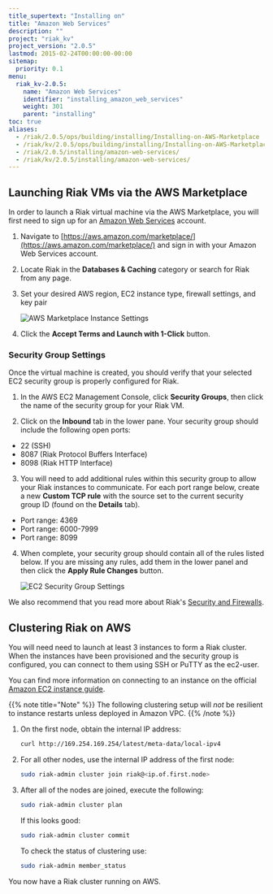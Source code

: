 ```yaml
---
title_supertext: "Installing on"
title: "Amazon Web Services"
description: ""
project: "riak_kv"
project_version: "2.0.5"
lastmod: 2015-02-24T00:00:00-00:00
sitemap:
  priority: 0.1
menu:
  riak_kv-2.0.5:
    name: "Amazon Web Services"
    identifier: "installing_amazon_web_services"
    weight: 301
    parent: "installing"
toc: true
aliases:
  - /riak/2.0.5/ops/building/installing/Installing-on-AWS-Marketplace
  - /riak/kv/2.0.5/ops/building/installing/Installing-on-AWS-Marketplace
  - /riak/2.0.5/installing/amazon-web-services/
  - /riak/kv/2.0.5/installing/amazon-web-services/
---
```


## Launching Riak VMs via the AWS Marketplace

In order to launch a Riak virtual machine via the AWS Marketplace, you will first need to sign up for an [Amazon Web Services](http://aws.amazon.com) account.

1. Navigate to [https://aws.amazon.com/marketplace/](https://aws.amazon.com/marketplace/) and sign in with your Amazon Web Services account.

2. Locate Riak in the **Databases & Caching** category or search for Riak from any page.

3. Set your desired AWS region, EC2 instance type, firewall settings, and key pair

    ![AWS Marketplace Instance Settings]({{<baseurl>}}images/aws-marketplace-settings.png)

4. Click the **Accept Terms and Launch with 1-Click** button.

### Security Group Settings

Once the virtual machine is created, you should verify that your selected EC2 security group is properly configured for Riak.

1. In the AWS EC2 Management Console, click **Security Groups**, then click the name of the security group for your Riak VM.

2. Click on the **Inbound** tab in the lower pane.  Your security group should include the following open ports:

  * 22 (SSH)
  * 8087 (Riak Protocol Buffers Interface)
  * 8098 (Riak HTTP Interface)

3. You will need to add additional rules within this security group to allow your Riak instances to communicate.  For each port range below, create a new **Custom TCP rule** with the source set to the current security group ID (found on the **Details** tab).

  * Port range: 4369
  * Port range: 6000-7999
  * Port range: 8099

4. When complete, your security group should contain all of the rules listed below. If you are missing any rules, add them in the lower panel and then click the **Apply Rule Changes** button.

    ![EC2 Security Group Settings]({{<baseurl>}}images/aws-marketplace-security-group.png)

We also recommend that you read more about Riak's [Security and Firewalls]({{<baseurl>}}riak/kv/2.0.5/using/security/).

## Clustering Riak on AWS

You will need need to launch at least 3 instances to form a Riak cluster.  When the instances have been provisioned and the security group is configured, you can connect to them using SSH or PuTTY as the ec2-user.

You can find more information on connecting to an instance on the official [Amazon EC2 instance guide](http://docs.amazonwebservices.com/AWSEC2/latest/UserGuide/AccessingInstances.html).

{{% note title="Note" %}}
The following clustering setup will _not_ be resilient to instance restarts
unless deployed in Amazon VPC.
{{% /note %}}

1. On the first node, obtain the internal IP address:

    ```bash
    curl http://169.254.169.254/latest/meta-data/local-ipv4
    ```

2. For all other nodes, use the internal IP address of the first node:

    ```bash
    sudo riak-admin cluster join riak@<ip.of.first.node>
    ```

3. After all of the nodes are joined, execute the following:

    ```bash
    sudo riak-admin cluster plan
    ```

    If this looks good:

    ```bash
    sudo riak-admin cluster commit
    ```

    To check the status of clustering use:

    ```bash
    sudo riak-admin member_status
    ```

You now have a Riak cluster running on AWS.
